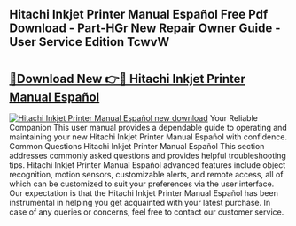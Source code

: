 ## Hitachi Inkjet Printer Manual Español Free Pdf Download - Part-HGr New Repair Owner Guide - User Service Edition TcwvW

# <h2><a href="http://bc28991.oget.top/?id=Hitachi+Inkjet+Printer+Manual+Espa%c3%b1ol">🔗Download New 👉🔴 Hitachi Inkjet Printer Manual Español</a></h2>

[![Hitachi Inkjet Printer Manual Español new download](https://i.imgur.com/5g1atiW.png)](http://bc28991.oget.top/?id=Hitachi+Inkjet+Printer+Manual+Espa%c3%b1ol)
Your Reliable Companion This user manual provides a dependable guide to operating and maintaining your new Hitachi Inkjet Printer Manual Español with confidence. Common Questions Hitachi Inkjet Printer Manual Español This section addresses commonly asked questions and provides helpful troubleshooting tips. Hitachi Inkjet Printer Manual Español advanced features include object recognition, motion sensors, customizable alerts, and remote access, all of which can be customized to suit your preferences via the user interface. Our expectation is that the Hitachi Inkjet Printer Manual Español has been instrumental in helping you get acquainted with your latest purchase. In case of any queries or concerns, feel free to contact our customer service.
